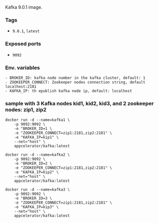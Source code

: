 Kafka 9.0.1 image.

### Tags

- `9.0.1`, `latest`

### Exposed ports

- `9092`


### Env. variables

	- BROKER_ID: kafka node number in the kafka cluster, default: 1
	- ZOOKEEPER_CONNECT: Zookeeper nodes connection string, default localhost:2181
	- KAFKA_IP: th epublish kafka node ip, default: localhost

### sample with 3 Kafka nodes kid1, kid2, kid3, and 2 zookeeper nodes: zip1, zip2


	docker run -d --name=kafka1 \
	    -p 9092:9092 \
	    -e "BROKER_ID=1 \
	    -e "ZOOKEEPER_CONNECT=zip1:2181,zip2:2181" \
	    -e "KAFKA_IP=kip1" \
	    --net="host" \
	    appcelerator/kafka:latest

	docker run -d --name=kafka2 \
		-p 9092:9092 \
		-e "BROKER_ID=2 \
		-e "ZOOKEEPER_CONNECT=zip1:2181,zip2:2181" \
		-e "KAFKA_IP=kip2" \
		--net="host" \
		appcelerator/kafka:latest

	docker run -d --name=kafka3 \
		-p 9092:9092 \
		-e "BROKER_ID=3 \
		-e "ZOOKEEPER_CONNECT=zip1:2181,zip2:2181" \
		-e "KAFKA_IP=kip3" \
		--net="host" \
		appcelerator/kafka:latest
  